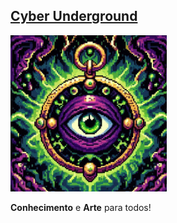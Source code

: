 ## [Cyber Underground](https://cyberunderground.netlify.app)

<img width="250" height="250" src="https://raw.githubusercontent.com/the-akira/Cyber-Underground/master/website/imagens/icon.png"> 

**Conhecimento** e **Arte** para todos!